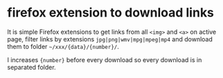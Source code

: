 # firefox extension to download links

It is simple Firefox extensions to get links from all `<img>` and `<a>` on active page, 
filter links by extensions `jpg|png|wmv|mpg|mpeg|mp4` 
and download them to folder `~/xxx/{data}/{number}/`. 

I increases `{number}` before every download so every download is in separated folder.
